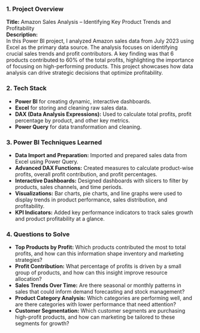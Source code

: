 ### 1. **Project Overview**
   **Title:** Amazon Sales Analysis – Identifying Key Product Trends and Profitability  
   **Description:**  
   In this Power BI project, I analyzed Amazon sales data from July 2023 using Excel as the primary data source. The analysis focuses on identifying crucial sales trends and profit contributors. A key finding was that 6 products contributed to 60% of the total profits, highlighting the importance of focusing on high-performing products. This project showcases how data analysis can drive strategic decisions that optimize profitability.

### 2. **Tech Stack**
   - **Power BI** for creating dynamic, interactive dashboards.
   - **Excel** for storing and cleaning raw sales data.
   - **DAX (Data Analysis Expressions):** Used to calculate total profits, profit percentage by product, and other key metrics.
   - **Power Query** for data transformation and cleaning.

### 3. **Power BI Techniques Learned**
   - **Data Import and Preparation:** Imported and prepared sales data from Excel using Power Query.
   - **Advanced DAX Functions:** Created measures to calculate product-wise profits, overall profit contribution, and profit percentages.
   - **Interactive Dashboards:** Designed dashboards with slicers to filter by products, sales channels, and time periods.
   - **Visualizations:** Bar charts, pie charts, and line graphs were used to display trends in product performance, sales distribution, and profitability.
   - **KPI Indicators:** Added key performance indicators to track sales growth and product profitability at a glance.

### 4. **Questions to Solve**
   - **Top Products by Profit:** Which products contributed the most to total profits, and how can this information shape inventory and marketing strategies?
   - **Profit Contribution:** What percentage of profits is driven by a small group of products, and how can this insight improve resource allocation?
   - **Sales Trends Over Time:** Are there seasonal or monthly patterns in sales that could inform demand forecasting and stock management?
   - **Product Category Analysis:** Which categories are performing well, and are there categories with lower performance that need attention?
   - **Customer Segmentation:** Which customer segments are purchasing high-profit products, and how can marketing be tailored to these segments for growth?
